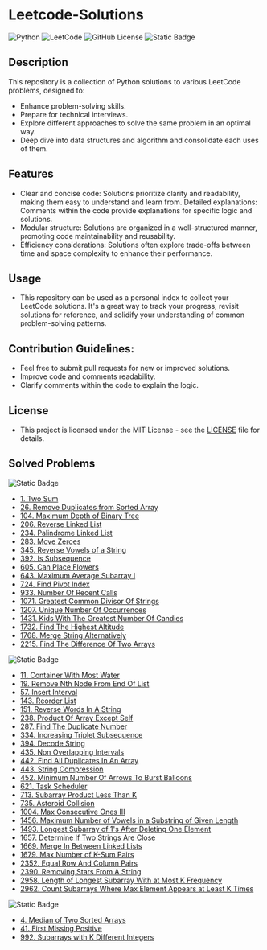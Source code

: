 # Leetcode-Solutions

![Python](https://img.shields.io/badge/python-3670A0?style=for-the-badge&logo=python&logoColor=ffdd54)
![LeetCode](https://img.shields.io/badge/LeetCode-000000?style=for-the-badge&logo=LeetCode&logoColor=#d16c06)
![GitHub License](https://img.shields.io/github/license/MarcoBasileDev/Leetcode-Solutions?style=for-the-badge)
![Static Badge](https://img.shields.io/badge/algorithms%20and%20data%20structures-blue?style=for-the-badge)

## Description

This repository is a collection of Python solutions to various LeetCode problems, designed to:

- Enhance problem-solving skills.
- Prepare for technical interviews.
- Explore different approaches to solve the same problem in an optimal way.
- Deep dive into data structures and algorithm and consolidate each uses of them.

## Features

- Clear and concise code: Solutions prioritize clarity and readability, making them easy to understand and learn from.
  Detailed explanations: Comments within the code provide explanations for specific logic and solutions.
- Modular structure: Solutions are organized in a well-structured manner, promoting code maintainability and reusability.
- Efficiency considerations: Solutions often explore trade-offs between time and space complexity to enhance their performance.

## Usage

- This repository can be used as a personal index to collect your LeetCode solutions. It's a great way to track your progress, revisit solutions for reference, and solidify your understanding of common problem-solving patterns.

## Contribution Guidelines:

- Feel free to submit pull requests for new or improved solutions.
- Improve code and comments readability.
- Clarify comments within the code to explain the logic.

## License

- This project is licensed under the MIT License - see the [LICENSE](https://github.com/MarcoBasileDev/Leetcode-Solutions/blob/main/README.md) file for details.

## Solved Problems

![Static Badge](https://img.shields.io/badge/LeetCode%20Easy%20-green?style=for-the-badge)

- [1. Two Sum](https://github.com/MarcoBasileDev/LeetCode-Solutions/blob/main/Solutions/1_two_sum.py)
- [26. Remove Duplicates from Sorted Array](https://github.com/MarcoBasileDev/LeetCode-Solutions/blob/main/Solutions/26_remove_duplicates_from_sorted_array.py)
- [104. Maximum Depth of Binary Tree](https://github.com/MarcoBasileDev/LeetCode-Solutions/blob/main/Solutions/104_maximum_depth_of_binary_tree.py)
- [206. Reverse Linked List](https://github.com/MarcoBasileDev/LeetCode-Solutions/blob/main/Solutions/206_reverse_linked_list.py)
- [234. Palindrome Linked List](https://github.com/MarcoBasileDev/LeetCode-Solutions/blob/main/Solutions/234_palindrome_linked_list.py)
- [283. Move Zeroes](https://github.com/MarcoBasileDev/LeetCode-Solutions/blob/main/Solutions/283_move_zeroes.py)
- [345. Reverse Vowels of a String](https://github.com/MarcoBasileDev/LeetCode-Solutions/blob/main/Solutions/345_reverse_vowels_of_a_string.py)
- [392. Is Subsequence](https://github.com/MarcoBasileDev/LeetCode-Solutions/blob/main/Solutions/392_is_subsequence.py)
- [605. Can Place Flowers](https://github.com/MarcoBasileDev/LeetCode-Solutions/blob/main/Solutions/605_can_place_flowers.py)
- [643. Maximum Average Subarray I](https://github.com/MarcoBasileDev/LeetCode-Solutions/blob/main/Solutions/643_maximum_average_subarray_I.py)
- [724. Find Pivot Index](https://github.com/MarcoBasileDev/LeetCode-Solutions/blob/main/Solutions/724_find_pivot_index.py)
- [933. Number Of Recent Calls](https://github.com/MarcoBasileDev/LeetCode-Solutions/blob/main/Solutions/933_number_of_recent_calls.py)
- [1071. Greatest Common Divisor Of Strings](https://github.com/MarcoBasileDev/LeetCode-Solutions/blob/main/Solutions/1071_greatest_common_divisor_of_strings.py)
- [1207. Unique Number Of Occurrences](https://github.com/MarcoBasileDev/LeetCode-Solutions/blob/main/Solutions/1207_unique_number_of_occurrences.py)
- [1431. Kids With The Greatest Number Of Candies](https://github.com/MarcoBasileDev/LeetCode-Solutions/blob/main/Solutions/1431_kids_with_the_greatest_number_of_candies.py)
- [1732. Find The Highest Altitude](https://github.com/MarcoBasileDev/LeetCode-Solutions/blob/main/Solutions/1732_find_the_highest_altitude.py)
- [1768. Merge String Alternatively](https://github.com/MarcoBasileDev/LeetCode-Solutions/blob/main/Solutions/1768_merge_string_alternatively.py)
- [2215. Find The Difference Of Two Arrays](https://github.com/MarcoBasileDev/LeetCode-Solutions/blob/main/Solutions/2215_find_the_difference_of_two_arrays.py)

![Static Badge](https://img.shields.io/badge/LeetCode%20Medium%20-yellow?style=for-the-badge)

- [11. Container With Most Water](https://github.com/MarcoBasileDev/LeetCode-Solutions/blob/main/Solutions/11_container_with_most_water.py)
- [19. Remove Nth Node From End Of List](https://github.com/MarcoBasileDev/LeetCode-Solutions/blob/main/Solutions/19_remove_nth_node_from_end_of_list.py)
- [57. Insert Interval](https://github.com/MarcoBasileDev/LeetCode-Solutions/blob/main/Solutions/57_insert_inverval.py)
- [143. Reorder List](https://github.com/MarcoBasileDev/LeetCode-Solutions/blob/main/Solutions/143_reorder_list.py)
- [151. Reverse Words In A String](https://github.com/MarcoBasileDev/LeetCode-Solutions/blob/main/Solutions/151_reverse_words_in_a_string.py)
- [238. Product Of Array Except Self](https://github.com/MarcoBasileDev/LeetCode-Solutions/blob/main/Solutions/238_product_of_array_except_self.py)
- [287. Find The Duplicate Number](https://github.com/MarcoBasileDev/LeetCode-Solutions/blob/main/Solutions/287_find_the_duplicate_number.py)
- [334. Increasing Triplet Subsequence](https://github.com/MarcoBasileDev/LeetCode-Solutions/blob/main/Solutions/334_increasing_triplet_subsequence.py)
- [394. Decode String](https://github.com/MarcoBasileDev/LeetCode-Solutions/blob/main/Solutions/394_decode_string.py)
- [435. Non Overlapping Intervals](https://github.com/MarcoBasileDev/LeetCode-Solutions/blob/main/Solutions/435_non_overlapping_intervals.py)
- [442. Find All Duplicates In An Array](https://github.com/MarcoBasileDev/LeetCode-Solutions/blob/main/Solutions/442_find_all_duplicates_in_an_array.py)
- [443. String Compression](https://github.com/MarcoBasileDev/LeetCode-Solutions/blob/main/Solutions/443_string_compression.py)
- [452. Minimum Number Of Arrows To Burst Balloons](https://github.com/MarcoBasileDev/LeetCode-Solutions/blob/main/Solutions/452_minimum_number_of_arrows_to_burst_balloons.py)
- [621. Task Scheduler](https://github.com/MarcoBasileDev/LeetCode-Solutions/blob/main/Solutions/621_task_scheduler.py)
- [713. Subarray Product Less Than K](https://github.com/MarcoBasileDev/LeetCode-Solutions/blob/main/Solutions/713_subarray_product_less_than_k.py)
- [735. Asteroid Collision](https://github.com/MarcoBasileDev/LeetCode-Solutions/blob/main/Solutions/735_asteroid_collision.py)
- [1004. Max Consecutive Ones III](https://github.com/MarcoBasileDev/LeetCode-Solutions/blob/main/Solutions/1004_max_consecutive_ones_III.py)
- [1456. Maximum Number of Vowels in a Substring of Given Length](https://github.com/MarcoBasileDev/LeetCode-Solutions/blob/main/Solutions/1456_maximum_number_of_vowels_in_a_substring_of_given_length.py)
- [1493. Longest Subarray of 1's After Deleting One Element](https://github.com/MarcoBasileDev/LeetCode-Solutions/blob/main/Solutions/1493_longest_subarray_of_1s_after_deleting_one_element.py)
- [1657. Determine If Two Strings Are Close](https://github.com/MarcoBasileDev/LeetCode-Solutions/blob/main/Solutions/1657_determine_if_two_strings_are_close.py)
- [1669. Merge In Between Linked Lists](https://github.com/MarcoBasileDev/LeetCode-Solutions/blob/main/Solutions/1669_merge_in_between_linked_lists.py)
- [1679. Max Number of K-Sum Pairs](https://github.com/MarcoBasileDev/LeetCode-Solutions/blob/main/Solutions/1679_max_number_of_k_sum_pairs.py)
- [2352. Equal Row And Column Pairs](https://github.com/MarcoBasileDev/LeetCode-Solutions/blob/main/Solutions/2352_equal_row_and_column_pairs.py)
- [2390. Removing Stars From A String](https://github.com/MarcoBasileDev/LeetCode-Solutions/blob/main/Solutions/2390_removing_stars_from_a_string.py)
- [2958. Length of Longest Subarray With at Most K Frequency](https://github.com/MarcoBasileDev/LeetCode-Solutions/blob/main/Solutions/2958_length_of_longest_subarray_with_at_most_k_frequency.py)
- [2962. Count Subarrays Where Max Element Appears at Least K Times](https://github.com/MarcoBasileDev/LeetCode-Solutions/blob/main/Solutions/2962_count_subarrays_where_max_element_appears_at_least_k_times.py)

![Static Badge](https://img.shields.io/badge/LeetCode%20Hard%20-red?style=for-the-badge)

- [4. Median of Two Sorted Arrays](https://github.com/MarcoBasileDev/LeetCode-Solutions/blob/main/Solutions/4_median_of_two_sorted_arrays.py)
- [41. First Missing Positive](https://github.com/MarcoBasileDev/LeetCode-Solutions/blob/main/Solutions/41_first_missing_positive.py)
- [992. Subarrays with K Different Integers](https://github.com/MarcoBasileDev/LeetCode-Solutions/blob/main/Solutions/992_subarrays_with_k_different_integers.py)
